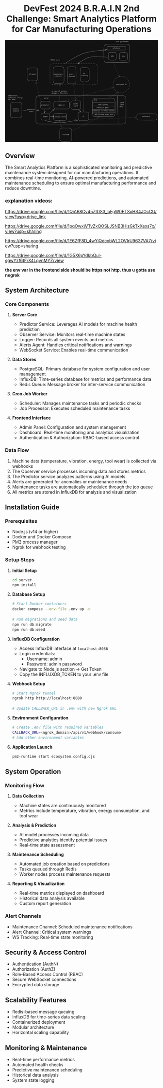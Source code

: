 <h1 align="center">DevFest 2024 B.R.A.I.N 2nd Challenge: Smart Analytics Platform for Car Manufacturing Operations</h1>

<p align="center">
  <img src="./assets/prev.png" />
</p>

## Overview
The Smart Analytics Platform is a sophisticated monitoring and predictive maintenance system designed for car manufacturing operations. It combines real-time monitoring, AI-powered predictions, and automated maintenance scheduling to ensure optimal manufacturing performance and reduce downtime.

### explanation videos:

https://drive.google.com/file/d/1QiAB8Cv45ZtDS3_bFgW0FTSoHS4JOcCU/view?usp=drive_link

https://drive.google.com/file/d/1pqOwxWTvZxQOSLJSNB3HizGkTxXexs7x/view?usp=sharing

https://drive.google.com/file/d/1E6ZfF8D_4wYiQdcxbWL2OVIrU9637VA7/view?usp=sharing

https://drive.google.com/file/d/1G5X6pYdkbQul-sgwYzf6tFrX4LqvnMYZ/view

**the env var in the frontend side should be https not http. thus u gotta use negrok**

## System Architecture

### Core Components
1. **Server Core**
   - Predictor Service: Leverages AI models for machine health prediction
   - Observer Service: Monitors real-time machine states
   - Logger: Records all system events and metrics
   - Alerts Agent: Handles critical notifications and warnings
   - WebSocket Service: Enables real-time communication

2. **Data Stores**
   - PostgreSQL: Primary database for system configuration and user management
   - InfluxDB: Time-series database for metrics and performance data
   - Redis Queue: Message broker for inter-service communication

3. **Cron Job Worker**
   - Scheduler: Manages maintenance tasks and periodic checks
   - Job Processor: Executes scheduled maintenance tasks

4. **Frontend Interface**
   - Admin Panel: Configuration and system management
   - Dashboard: Real-time monitoring and analytics visualization
   - Authentication & Authorization: RBAC-based access control

### Data Flow
1. Machine data (temperature, vibration, energy, tool wear) is collected via webhooks
2. The Observer service processes incoming data and stores metrics
3. The Predictor service analyzes patterns using AI models
4. Alerts are generated for anomalies or maintenance needs
5. Maintenance tasks are automatically scheduled through the job queue
6. All metrics are stored in InfluxDB for analysis and visualization

## Installation Guide

### Prerequisites
- Node.js (v14 or higher)
- Docker and Docker Compose
- PM2 process manager
- Ngrok for webhook testing

### Setup Steps
1. **Initial Setup**
   ```bash
   cd server
   npm install
   ```
 
2. **Database Setup**
   ```bash
   # Start Docker containers
   docker compose --env-file .env up -d

   # Run migrations and seed data
   npm run db:migrate
   npm run db:seed
   ```

3. **InfluxDB Configuration**
   - Access InfluxDB interface at `localhost:8086`
   - Login credentials:
     - Username: admin
     - Password: admin password
   - Navigate to Node.js section → Get Token
   - Copy the INFLUXDB_TOKEN to your .env file

4. **Webhook Setup**
   ```bash
   # Start Ngrok tunnel
   ngrok http http://localhost:8080
   
   # Update CALLBACK_URL in .env with new Ngrok URL
   ```
5. **Environment Configuration**
   ```bash
   # Create .env file with required variables
   CALLBACK_URL=<ngrok_domain>/api/v1/webhook/consume
   # Add other environment variables
   ```


6. **Application Launch**
   ```bash
   pm2-runtime start ecosystem.config.cjs
   ```

## System Operation

### Monitoring Flow
1. **Data Collection**
   - Machine states are continuously monitored
   - Metrics include temperature, vibration, energy consumption, and tool wear

2. **Analysis & Prediction**
   - AI model processes incoming data
   - Predictive analytics identify potential issues
   - Real-time state assessment

3. **Maintenance Scheduling**
   - Automated job creation based on predictions
   - Tasks queued through Redis
   - Worker nodes process maintenance requests

4. **Reporting & Visualization**
   - Real-time metrics displayed on dashboard
   - Historical data analysis available
   - Custom report generation

### Alert Channels
- Maintenance Channel: Scheduled maintenance notifications
- Alert Channel: Critical system warnings
- WS Tracking: Real-time state monitoring

## Security & Access Control
- Authentication (AuthN)
- Authorization (AuthZ)
- Role-Based Access Control (RBAC)
- Secure WebSocket connections
- Encrypted data storage

## Scalability Features
- Redis-based message queuing
- InfluxDB for time-series data scaling
- Containerized deployment
- Modular architecture
- Horizontal scaling capability

## Monitoring & Maintenance
- Real-time performance metrics
- Automated health checks
- Predictive maintenance scheduling
- Historical data analysis
- System state logging



